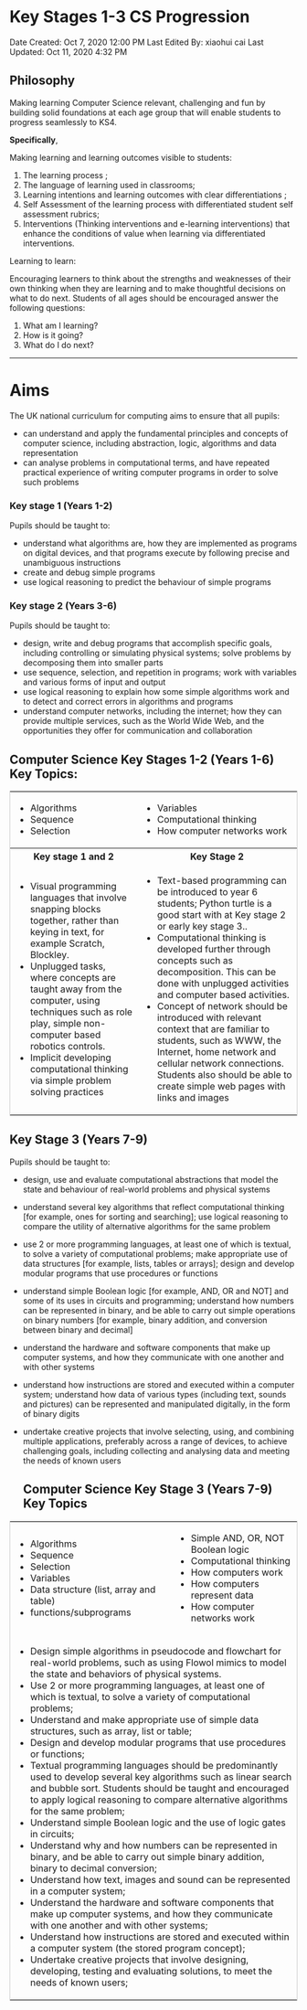 # Key Stages 1-3 CS Progression

Date Created: Oct 7, 2020 12:00 PM
Last Edited By: xiaohui cai
Last Updated: Oct 11, 2020 4:32 PM

## Philosophy

Making learning Computer Science relevant, challenging and fun by building solid foundations at each age group that will enable students to progress seamlessly to KS4. 

**Specifically**,

Making learning and learning outcomes visible to students:

1. The learning process ;
2. The language of learning used in classrooms;
3. Learning intentions and learning outcomes with clear differentiations ;
4. Self Assessment of the learning process with differentiated student self assessment rubrics;
5. Interventions (Thinking interventions and e-learning interventions) that enhance the conditions of value when learning via differentiated interventions.

Learning to learn:

Encouraging learners to think about the strengths and weaknesses of their own thinking when they are learning and to make thoughtful decisions on what to do next. Students of all ages should be encouraged answer the following questions:

1. What am I learning?
2. How is it going?
3. What do I do next?

---

# **Aims**

The UK national curriculum for computing aims to ensure that all pupils:

- can understand and apply the fundamental principles and concepts of computer science, including abstraction, logic, algorithms and data representation
- can analyse problems in computational terms, and have repeated practical experience of writing computer programs in order to solve such problems

### **Key stage 1 (Years 1-2)**

Pupils should be taught to:

- understand what algorithms are, how they are implemented as programs on digital devices, and that programs execute by following precise and unambiguous instructions
- create and debug simple programs
- use logical reasoning to predict the behaviour of simple programs

### **Key stage 2 (Years 3-6)**

Pupils should be taught to:

- design, write and debug programs that accomplish specific goals, including controlling or simulating physical systems; solve problems by decomposing them into smaller parts
- use sequence, selection, and repetition in programs; work with variables and various forms of input and output
- use logical reasoning to explain how some simple algorithms work and to detect and correct errors in algorithms and programs
- understand computer networks, including the internet; how they can provide multiple services, such as the World Wide Web, and the opportunities they offer for communication and collaboration

## **Computer Science Key Stages 1-2 (Years 1-6) Key Topics:**

<table style="border: 1px solid #CCC;border-collapse: collapse;"> 
    <tr>
        <td style="border: none;">
            <ul>
                <li> Algorithms</li>
                <li>Sequence</li>
                <li>Selection</li>
            </ul>
        </td>
        <td style="border: none;">
            <ul>
                <li> Variables</li>
                <li>Computational thinking</li>
                <li>How computer networks work</li>
            </ul>
        </td>
        </tr>
        <tr><th>Key stage 1 and 2</th><th>Key Stage 2</th></tr>
        <tr>
            <td>
                <ul>
                    <li> Visual programming languages that involve snapping blocks together, rather than keying in text, for example Scratch, Blockley.</li>
                    <li>Unplugged tasks, where concepts are taught away from the computer, using techniques such as role play, simple non-computer based robotics controls.</li>
                    <li>Implicit developing computational thinking via simple problem solving practices</li>
                </ul>
            </td>
            <td>
                <ul>
                    <li>  Text-based programming can be introduced to year 6 students; Python turtle is  a good start with at Key stage 2 or early key stage 3..</li>
                    <li>Computational thinking is  developed further through concepts such as decomposition. This can be done with unplugged activities and computer based activities.</li>
                    <li>Concept of network should be introduced with relevant context that are familiar to students, such as WWW, the Internet, home network and cellular network connections.  Students also should be able to create simple web pages with links and images</li>
                </ul>
            </td>
    </tr>
</table>         

## Key Stage 3 (Years 7-9)

Pupils should be taught to:

- design, use and evaluate computational abstractions that model the state and behaviour of real-world problems and physical systems
- understand several key algorithms that reflect computational thinking [for example, ones for sorting and searching]; use logical reasoning to compare the utility of alternative algorithms for the same problem
- use 2 or more programming languages, at least one of which is textual, to solve a variety of computational problems; make appropriate use of data structures [for example, lists, tables or arrays]; design and develop modular programs that use procedures or functions
- understand simple Boolean logic [for example, AND, OR and NOT] and some of its uses in circuits and programming; understand how numbers can be represented in binary, and be able to carry out simple operations on binary numbers [for example, binary addition, and conversion between binary and decimal]
- understand the hardware and software components that make up computer systems, and how they communicate with one another and with other systems
- understand how instructions are stored and executed within a computer system; understand how data of various types (including text, sounds and pictures) can be represented and manipulated digitally, in the form of binary digits
- undertake creative projects that involve selecting, using, and combining multiple applications, preferably across a range of devices, to achieve challenging goals, including collecting and analysing data and meeting the needs of known users

    ## Computer Science Key Stage 3 (Years 7-9) Key Topics
    
<table style="border: 1px solid #CCC;border-collapse: collapse;"> 
    <tr>
        <td style="border: none;">
            <ul>
                <li> Algorithms</li>
                <li>Sequence</li>
                <li>Selection</li>
               <li> Variables</li>
               <li> Data structure (list, array and table)</li>
                <li> functions/subprograms</li>
            </ul>
        </td>
        <td style="border: none;">
            <ul>
                <li> Simple AND, OR, NOT Boolean logic</li>
                <li>Computational thinking</li>
                <li>How computers work</li>
                <li>How computers represent data</li>
                <li>How computer networks work</li>
            </ul>
        </td>
        </tr>
<tr>
    <td colspan=2>

- Design simple algorithms in pseudocode and flowchart for real-world problems, such as using Flowol mimics to model the state and behaviors of physical systems.
- Use 2 or more programming languages, at least one of which is textual, to solve a variety of computational problems;
- Understand and make appropriate use of simple data structures, such as array, list or table;
- Design and develop modular programs that use procedures or functions;
- Textual programming languages should be predominantly used to develop several key algorithms such as linear search and bubble sort.  Students should be taught and encouraged to apply logical reasoning to compare alternative algorithms for the same problem;
- Understand simple Boolean logic and the use of logic gates  in circuits;
- Understand why and how numbers can be represented in binary, and be able to carry out simple binary addition, binary to decimal conversion;
- Understand how text, images and sound can be represented in a computer system;
- Understand the hardware and software components that make up computer systems, and how they communicate with one another and with other systems;
- Understand how instructions are stored and executed within a computer system (the stored program concept);
- Undertake creative projects that involve designing, developing,  testing and evaluating solutions, to meet the needs of known users;

</td>
</tr></table>
